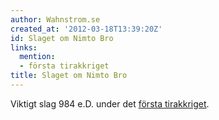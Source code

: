 ```yaml
---
author: Wahnstrom.se
created_at: '2012-03-18T13:39:20Z'
id: Slaget om Nimto Bro
links:
  mention:
  - första tirakkriget
title: Slaget om Nimto Bro
---
```


Viktigt slag 984 e.D. under det [första tirakkriget].

  [första tirakkriget]: första_tirakkriget